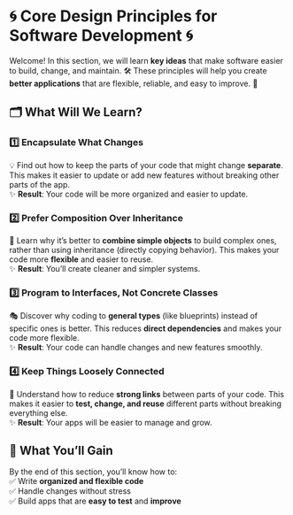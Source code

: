 # 🌀 **Core Design Principles for Software Development** 🌀

Welcome! In this section, we will learn **key ideas** that make software easier to build, change, and maintain. 🛠️ These principles will help you create **better applications** that are flexible, reliable, and easy to improve. 🚀

## 🗂️ **What Will We Learn?**

### 1️⃣ **Encapsulate What Changes**  
💡 Find out how to keep the parts of your code that might change **separate**. This makes it easier to update or add new features without breaking other parts of the app.  
✨ **Result**: Your code will be more organized and easier to update.

### 2️⃣ **Prefer Composition Over Inheritance**  
🔧 Learn why it’s better to **combine simple objects** to build complex ones, rather than using inheritance (directly copying behavior). This makes your code more **flexible** and easier to reuse.  
✨ **Result**: You’ll create cleaner and simpler systems.

### 3️⃣ **Program to Interfaces, Not Concrete Classes**  
🎭 Discover why coding to **general types** (like blueprints) instead of specific ones is better. This reduces **direct dependencies** and makes your code more flexible.  
✨ **Result**: Your code can handle changes and new features smoothly.

### 4️⃣ **Keep Things Loosely Connected**  
🧩 Understand how to reduce **strong links** between parts of your code. This makes it easier to **test, change, and reuse** different parts without breaking everything else.  
✨ **Result**: Your apps will be easier to manage and grow.

## 🎯 **What You’ll Gain**  
By the end of this section, you’ll know how to:  
✅ Write **organized and flexible code**  
✅ Handle changes without stress  
✅ Build apps that are **easy to test** and **improve**
